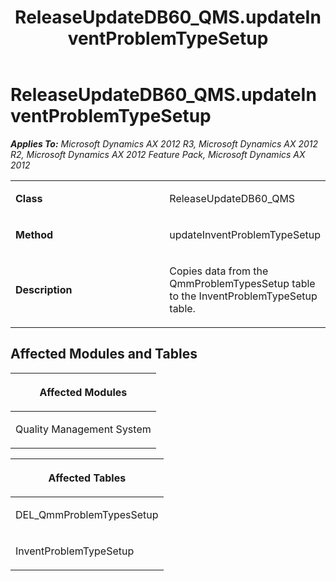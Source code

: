 ﻿---
title: ReleaseUpdateDB60_QMS.updateInventProblemTypeSetup
TOCTitle: ReleaseUpdateDB60_QMS.updateInventProblemTypeSetup
ms:assetid: 932f7454-97c4-2e4b-b907-0b289dec1529
ms:mtpsurl: https://msdn.microsoft.com/en-us/library/JJ686112(v=AX.60)
ms:contentKeyID: 49709816
ms.date: 05/18/2015
mtps_version: v=AX.60
---

# ReleaseUpdateDB60\_QMS.updateInventProblemTypeSetup 


_**Applies To:** Microsoft Dynamics AX 2012 R3, Microsoft Dynamics AX 2012 R2, Microsoft Dynamics AX 2012 Feature Pack, Microsoft Dynamics AX 2012_

<table>
<colgroup>
<col style="width: 50%" />
<col style="width: 50%" />
</colgroup>
<tbody>
<tr class="odd">
<td><p><strong>Class</strong></p></td>
<td><p>ReleaseUpdateDB60_QMS</p></td>
</tr>
<tr class="even">
<td><p><strong>Method</strong></p></td>
<td><p>updateInventProblemTypeSetup</p></td>
</tr>
<tr class="odd">
<td><p><strong>Description</strong></p></td>
<td><p>Copies data from the QmmProblemTypesSetup table to the InventProblemTypeSetup table.</p></td>
</tr>
</tbody>
</table>


## Affected Modules and Tables

<table>
<colgroup>
<col style="width: 100%" />
</colgroup>
<thead>
<tr class="header">
<th><p>Affected Modules</p></th>
</tr>
</thead>
<tbody>
<tr class="odd">
<td><p>Quality Management System</p></td>
</tr>
</tbody>
</table>


<table>
<colgroup>
<col style="width: 100%" />
</colgroup>
<thead>
<tr class="header">
<th><p>Affected Tables</p></th>
</tr>
</thead>
<tbody>
<tr class="odd">
<td><p>DEL_QmmProblemTypesSetup</p></td>
</tr>
<tr class="even">
<td><p>InventProblemTypeSetup</p></td>
</tr>
</tbody>
</table>

  


